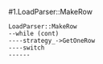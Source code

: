 #1.LoadParser::MakeRow

```
LoadParser::MakeRow
--while (cont)
----strategy_->GetOneRow
----switch
------
```